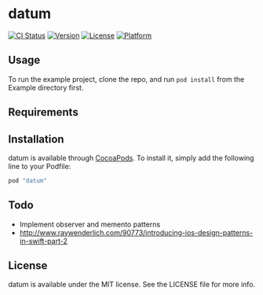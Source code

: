 # datum

[![CI Status](http://img.shields.io/travis/el/datum.svg?style=flat)](https://travis-ci.org/el/datum)
[![Version](https://img.shields.io/cocoapods/v/datum.svg?style=flat)](http://cocoapods.org/pods/datum)
[![License](https://img.shields.io/cocoapods/l/datum.svg?style=flat)](http://cocoapods.org/pods/datum)
[![Platform](https://img.shields.io/cocoapods/p/datum.svg?style=flat)](http://cocoapods.org/pods/datum)

## Usage

To run the example project, clone the repo, and run `pod install` from the Example directory first.

## Requirements

## Installation

datum is available through [CocoaPods](http://cocoapods.org). To install
it, simply add the following line to your Podfile:

```ruby
pod "datum"
```

## Todo
   * Implement observer and memento patterns
   * http://www.raywenderlich.com/90773/introducing-ios-design-patterns-in-swift-part-2

## License

datum is available under the MIT license. See the LICENSE file for more info.

